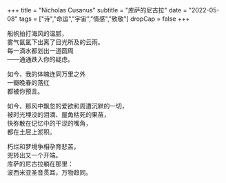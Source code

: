 +++
title = "Nicholas Cusanus"
subtitle = "库萨的尼古拉"
date = "2022-05-08"
tags = ["诗","命运","宇宙","情感","致敬"]
dropCap = false
+++

船帆拍打海风的温腻，<br>
雾气氤氲下出离了目光所及的云雨。<br>
每一滴水都划出一道圆周<br>
——通通跌入你的疑虑。<br>

如今，我的体魄连同万里之外<br>
一瓣晚春的落红<br>
都被你预言。<br>

如今，那风中飘忽的爱欲和周遭沉默的一切，<br>
被时光埋没的泪滴、屋角枯死的果苗，<br>
快弥散在记忆中的干涩的嘴角，<br>
都在土层上淤积。<br>

朽烂和梦境争相孕育悲苦，<br>
兜转出又一个开端。<br>
库萨的尼古拉躺在那里：<br>
波西米亚圣音贯耳，万物趋同。<br>
